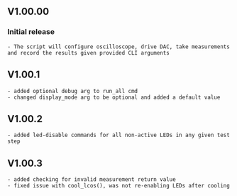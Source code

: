 ## V1.00.00

### Initial release

    - The script will configure oscilloscope, drive DAC, take measurements and record the results given provided CLI arguments

## V1.00.1
    - added optional debug arg to run_all cmd
    - changed display_mode arg to be optional and added a default value

## V1.00.2
    - added led-disable commands for all non-active LEDs in any given test step

## V1.00.3
    - added checking for invalid measurement return value
    - fixed issue with cool_lcos(), was not re-enabling LEDs after cooling